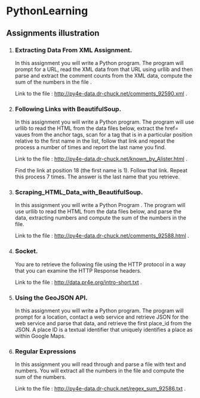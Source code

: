 # PythonLearning
## Assignments illustration 
1. ### Extracting Data From XML Assignment. 

    In this assignment you will write a Python program. The program will prompt for a URL, 
    read the XML data from that URL using urllib and then parse and extract the comment counts from the XML data, compute the sum of the numbers in the file .
  
    Link to the file : <http://py4e-data.dr-chuck.net/comments_92590.xml> .
  
2. ### Following Links with BeautifulSoup.

    In this assignment you will write a Python program. The program will use urllib to read the HTML from the data files below, extract the href= vaues from the anchor tags, scan for a tag that is in a particular position relative to the first name in the list, 
    follow that link and repeat the process a number of times and report the last name you find.
  
    Link to the file : <http://py4e-data.dr-chuck.net/known_by_Alister.html> .
    
    
    Find the link at position 18 (the first name is 1). Follow that link. Repeat this process 7 times. The answer is the last name that you retrieve.

3. ### Scraping_HTML_Data_with_BeautifulSoup.

    In this assignment you will write a Python Program . The program will use urllib to read the HTML from the data files below, 
    and parse the data, extracting numbers and compute the sum of the numbers in the file.
  
    Link to the file : <http://py4e-data.dr-chuck.net/comments_92588.html> .
  
4. ### Socket.
  
    You are to retrieve the following file using the HTTP protocol in a way that you can examine the HTTP Response headers.
 
    Link to the file : <http://data.pr4e.org/intro-short.txt> .
5. ### Using the GeoJSON API.

     In this assignment you will write a Python program. The program will prompt for a location, contact a web service and retrieve JSON      for the web service and parse that data, and retrieve the first place_id from the JSON. A place ID is a textual identifier that          uniquely identifies a place as within Google Maps.
6. ### Regular Expressions 
 
     In this assignment you will read through and parse a file with text and numbers. You will extract all the numbers in the file and        compute the sum of the numbers.
     
     Link to the file : <http://py4e-data.dr-chuck.net/regex_sum_92586.txt> .
